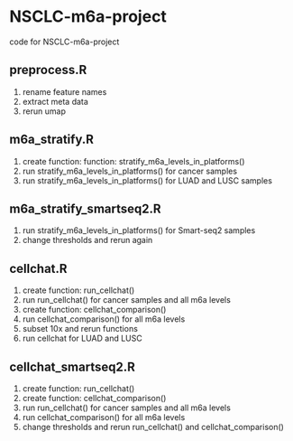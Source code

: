 # NSCLC-m6a-project

code for NSCLC-m6a-project

## preprocess.R

1. rename feature names
2. extract meta data
3. rerun umap

## m6a_stratify.R

1. create function: function: stratify_m6a_levels_in_platforms()
1. run stratify_m6a_levels_in_platforms() for cancer samples
1. run stratify_m6a_levels_in_platforms()  for LUAD and LUSC samples

## m6a_stratify_smartseq2.R

1. run stratify_m6a_levels_in_platforms() for Smart-seq2 samples
1. change thresholds and rerun again

## cellchat.R

1. create function: run_cellchat()
1. run run_cellchat() for cancer samples and all m6a levels
1. create function: cellchat_comparison()
1. run cellchat_comparison() for all m6a levels
1. subset 10x and rerun functions
1. run cellchat for LUAD and LUSC

## cellchat_smartseq2.R

1. create function: run_cellchat()
1. create function: cellchat_comparison()
1. run run_cellchat() for cancer samples and all m6a levels
1. run cellchat_comparison() for all m6a levels
1. change thresholds and rerun run_cellchat() and cellchat_comparison()
